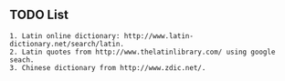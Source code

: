 ## TODO List ##
	1. Latin online dictionary: http://www.latin-dictionary.net/search/latin.
	2. Latin quotes from http://www.thelatinlibrary.com/ using google seach.
	3. Chinese dictionary from http://www.zdic.net/.


